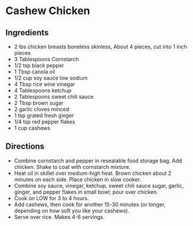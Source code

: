 # Cashew Chicken
## Ingredients
- 2 lbs chicken breasts boneless skinless, About 4 pieces, cut into 1 inch pieces
- 3 Tablespoons Cornstarch
- 1/2 tsp black pepper
- 1 Tbsp canola oil
- 1/2 cup soy sauce low sodium
- 4 Tbsp rice wine vinegar
- 4 Tablespoons ketchup
- 2 Tablespoons sweet chili sauce
- 2 Tbsp brown sugar
- 2 garlic cloves minced
- 1 tsp grated fresh ginger
- 1/4 tsp red pepper flakes
- 1 cup cashews
## Directions
- Combine cornstarch and pepper in resealable food storage bag. Add chicken. Shake to coat with cornstarch mixture.
- Heat oil in skillet over medium-high heat. Brown chicken about 2 minutes on each side. Place chicken in slow cooker.
- Combine soy sauce, vinegar, ketchup, sweet chili sauce sugar, garlic, ginger, and pepper flakes in small bowl; pour over chicken.
- Cook on LOW for 3 to 4 hours.
- Add cashews, then cook for another 15-30 minutes (or longer, depending on how soft you like your cashews).
- Serve over rice. Makes 4-6 servings.
